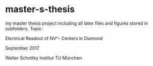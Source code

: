 # master-s-thesis
my master thesis project including all latex files and figures stored in subfolders. Topic:


Electrical Readout of NV^- Centers in Diamond


September 2017


Walter Schottky Institut 
TU München
